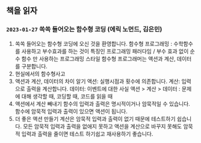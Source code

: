 ## 책을 읽자


### `2023-01-27` 쏙쏙 들어오는 함수형 코딩 (에릭 노먼드, 김은민)

 1. 쏙쏙 들어오는 함수형 코딩에 오신 것을 환영합니다.
  함수형 프로그래밍 : 수학함수를 사용하고 부수효과를 하는 것이 특징인 프로그래밍 패러다임 / 부수 효과 없이 순수 함수 만 사용하는 프로그래밍 스타일
  함수형 프로그래머는 액션과 계산, 데이터를 구분합니다.
 2. 현실에서의 함수형사고
 3. 액션과 계산, 데이터의 차이 알기
  액션: 실행시점과 횟수에 의존합니다. 계산: 입력으로 출력을 계산합니다. 데이터: 이벤트에 대한 사실
  액션 > 계산 > 데이터 : 문제에 대해 생각할 때, 코딩할 때, 코드를 읽을 때
 4. 액션에서 계산 빼내기
  함수의 입력과 출력은 명시적이거나 암묵적일 수 있습니다.
  함수에 암묵적 입력과 출력이 있으면 액션이 됩니다.
 5. 더 좋은 액션 만들기
  계산은 암묵적 입력과 출력이 없기 때문에 테스트하기 쉽습니다. 모든 암묵적 입력과 출력을 없애지 못하고 액션을 계산으로 바꾸지 못해도 암묵적 입력과 출력을 줄이면 테스트 하기쉽고 재사용하기 좋습니다.
  
